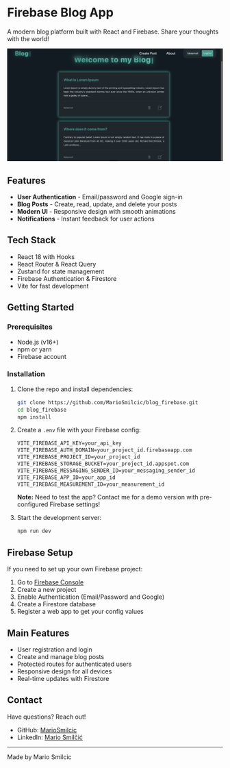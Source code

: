 # Firebase Blog App

A modern blog platform built with React and Firebase. Share your thoughts with the world!

![Blog App Screenshot](/src/assets/blogTeaser.png)

## Features

- **User Authentication** - Email/password and Google sign-in
- **Blog Posts** - Create, read, update, and delete your posts
- **Modern UI** - Responsive design with smooth animations
- **Notifications** - Instant feedback for user actions

## Tech Stack

- React 18 with Hooks
- React Router & React Query
- Zustand for state management
- Firebase Authentication & Firestore
- Vite for fast development

## Getting Started

### Prerequisites

- Node.js (v16+)
- npm or yarn
- Firebase account

### Installation

1. Clone the repo and install dependencies:

   ```bash
   git clone https://github.com/MarioSmilcic/blog_firebase.git
   cd blog_firebase
   npm install
   ```

2. Create a `.env` file with your Firebase config:

   ```
   VITE_FIREBASE_API_KEY=your_api_key
   VITE_FIREBASE_AUTH_DOMAIN=your_project_id.firebaseapp.com
   VITE_FIREBASE_PROJECT_ID=your_project_id
   VITE_FIREBASE_STORAGE_BUCKET=your_project_id.appspot.com
   VITE_FIREBASE_MESSAGING_SENDER_ID=your_messaging_sender_id
   VITE_FIREBASE_APP_ID=your_app_id
   VITE_FIREBASE_MEASUREMENT_ID=your_measurement_id
   ```

   **Note:** Need to test the app? Contact me for a demo version with pre-configured Firebase settings!

3. Start the development server:
   ```bash
   npm run dev
   ```

## Firebase Setup

If you need to set up your own Firebase project:

1. Go to [Firebase Console](https://console.firebase.google.com/)
2. Create a new project
3. Enable Authentication (Email/Password and Google)
4. Create a Firestore database
5. Register a web app to get your config values

## Main Features

- User registration and login
- Create and manage blog posts
- Protected routes for authenticated users
- Responsive design for all devices
- Real-time updates with Firestore

## Contact

Have questions? Reach out!

- GitHub: [MarioSmilcic](https://github.com/MarioSmilcic)
- LinkedIn: [Mario Smilčić](https://www.linkedin.com/in/mario-smil%C4%8Di%C4%87-7ba32422b/)

---

Made by Mario Smilcic
